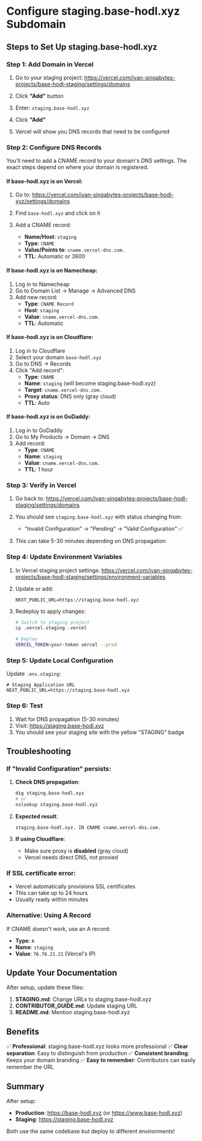 # Configure staging.base-hodl.xyz Subdomain

## Steps to Set Up staging.base-hodl.xyz

### Step 1: Add Domain in Vercel

1. Go to your staging project: https://vercel.com/ivan-singabytes-projects/base-hodl-staging/settings/domains

2. Click **"Add"** button

3. Enter: `staging.base-hodl.xyz`

4. Click **"Add"**

5. Vercel will show you DNS records that need to be configured

### Step 2: Configure DNS Records

You'll need to add a CNAME record to your domain's DNS settings. The exact steps depend on where your domain is registered.

#### If base-hodl.xyz is on Vercel:

1. Go to: https://vercel.com/ivan-singabytes-projects/base-hodl-xyz/settings/domains

2. Find `base-hodl.xyz` and click on it

3. Add a CNAME record:
   - **Name/Host**: `staging`
   - **Type**: `CNAME`
   - **Value/Points to**: `cname.vercel-dns.com.`
   - **TTL**: Automatic or 3600

#### If base-hodl.xyz is on Namecheap:

1. Log in to Namecheap
2. Go to Domain List → Manage → Advanced DNS
3. Add new record:
   - **Type**: `CNAME Record`
   - **Host**: `staging`
   - **Value**: `cname.vercel-dns.com.`
   - **TTL**: Automatic

#### If base-hodl.xyz is on Cloudflare:

1. Log in to Cloudflare
2. Select your domain `base-hodl.xyz`
3. Go to DNS → Records
4. Click "Add record":
   - **Type**: `CNAME`
   - **Name**: `staging` (will become staging.base-hodl.xyz)
   - **Target**: `cname.vercel-dns.com.`
   - **Proxy status**: DNS only (gray cloud)
   - **TTL**: Auto

#### If base-hodl.xyz is on GoDaddy:

1. Log in to GoDaddy
2. Go to My Products → Domain → DNS
3. Add record:
   - **Type**: `CNAME`
   - **Name**: `staging`
   - **Value**: `cname.vercel-dns.com.`
   - **TTL**: 1 hour

### Step 3: Verify in Vercel

1. Go back to: https://vercel.com/ivan-singabytes-projects/base-hodl-staging/settings/domains

2. You should see `staging.base-hodl.xyz` with status changing from:
   - "Invalid Configuration" → "Pending" → "Valid Configuration" ✅

3. This can take 5-30 minutes depending on DNS propagation

### Step 4: Update Environment Variables

1. In Vercel staging project settings: https://vercel.com/ivan-singabytes-projects/base-hodl-staging/settings/environment-variables

2. Update or add:
   ```
   NEXT_PUBLIC_URL=https://staging.base-hodl.xyz
   ```

3. Redeploy to apply changes:
   ```bash
   # Switch to staging project
   cp .vercel.staging .vercel
   
   # Deploy
   VERCEL_TOKEN=your-token vercel --prod
   ```

### Step 5: Update Local Configuration

Update `.env.staging`:
```env
# Staging Application URL
NEXT_PUBLIC_URL=https://staging.base-hodl.xyz
```

### Step 6: Test

1. Wait for DNS propagation (5-30 minutes)
2. Visit: https://staging.base-hodl.xyz
3. You should see your staging site with the yellow "STAGING" badge

## Troubleshooting

### If "Invalid Configuration" persists:

1. **Check DNS propagation**:
   ```bash
   dig staging.base-hodl.xyz
   # or
   nslookup staging.base-hodl.xyz
   ```

2. **Expected result**:
   ```
   staging.base-hodl.xyz. IN CNAME cname.vercel-dns.com.
   ```

3. **If using Cloudflare**:
   - Make sure proxy is **disabled** (gray cloud)
   - Vercel needs direct DNS, not proxied

### If SSL certificate error:

- Vercel automatically provisions SSL certificates
- This can take up to 24 hours
- Usually ready within minutes

### Alternative: Using A Record

If CNAME doesn't work, use an A record:
- **Type**: `A`
- **Name**: `staging`
- **Value**: `76.76.21.21` (Vercel's IP)

## Update Your Documentation

After setup, update these files:

1. **STAGING.md**: Change URLs to staging.base-hodl.xyz
2. **CONTRIBUTOR_GUIDE.md**: Update staging URL
3. **README.md**: Mention staging.base-hodl.xyz

## Benefits

✅ **Professional**: staging.base-hodl.xyz looks more professional
✅ **Clear separation**: Easy to distinguish from production
✅ **Consistent branding**: Keeps your domain branding
✅ **Easy to remember**: Contributors can easily remember the URL

## Summary

After setup:
- **Production**: https://base-hodl.xyz (or https://www.base-hodl.xyz)
- **Staging**: https://staging.base-hodl.xyz

Both use the same codebase but deploy to different environments!